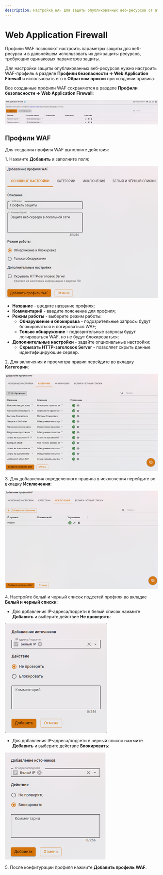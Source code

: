 ```yaml
---
description: Настройка WAF для защиты опубликованных веб-ресурсов от атак.
---
```


# Web Application Firewall

Профили WAF позволяют настроить параметры защиты для веб-ресурса и в дальнейшем использовать их для защиты ресурсов, требующих одинаковых параметров защиты.

Для настройки защиты опубликованных веб-ресурсов нужно настроить WAF-профиль в разделе **Профили безопасности -> Web Application Firewall** и использовать его в **Обратном прокси** при создании правила. 

Все созданные профили WAF сохраняются в разделе **Профили безопасности -> Web Application Firewall**:

![](/.gitbook/assets/waf-profiles1.png)

## Профили WAF

Для создания профиля WAF выполните действия:

1\. Нажмите **Добавить** и заполните поля:

![](/.gitbook/assets/waf-profiles2.png)

* **Hазвание** - введите название профиля;
* **Комментарий** - введите пояснение для профиля;
* **Режим работы** - выберите режим работы:
    * **Обнаружение и блокировка** - подозрительные запросы будут блокироваться и логироваться WAF;
    * **Только обнаружение** - подозрительные запросы будут логироваться WAF, но не будут блокироваться;
* **Дополнительные настройки** - задайте опциональные настройки:
    * **Скрывать HTTP-заголовок Server** - позволяет скрыть данные идентифицируюшие сервер.

2\. Для включения и просмотра правил перейдите во вкладку **Категории**:

![](/.gitbook/assets/waf-profiles3.png)

3\. Для добавления определенного правила в исключения перейдите во вкладку **Исключения**:

![](/.gitbook/assets/waf-profiles4.png)

4\. Настройте белый и черный список подсетей профиля во вкладке **Белый и черный списки**:

* Для добавления IP-адреса/подсети в белый список нажмите **Добавить** и выберите действие **Не проверять**:

![](/.gitbook/assets/waf-profiles5.png)

* Для добавления IP-адреса/подсети в черный список нажмите **Добавить** и выберите действие **Блокировать**:

![](/.gitbook/assets/waf-profiles6.png)

5\. После конфигурации профиля нажмите **Добавить профиль WAF**.







